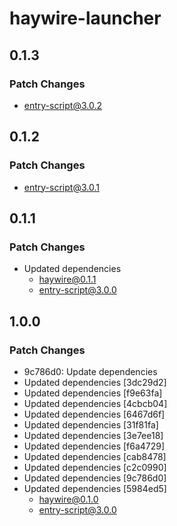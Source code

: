 # haywire-launcher

## 0.1.3

### Patch Changes

- entry-script@3.0.2

## 0.1.2

### Patch Changes

- entry-script@3.0.1

## 0.1.1

### Patch Changes

- Updated dependencies
  - haywire@0.1.1
  - entry-script@3.0.0

## 1.0.0

### Patch Changes

- 9c786d0: Update dependencies
- Updated dependencies [3dc29d2]
- Updated dependencies [f9e63fa]
- Updated dependencies [4cbcb04]
- Updated dependencies [6467d6f]
- Updated dependencies [31f81fa]
- Updated dependencies [3e7ee18]
- Updated dependencies [f6a4729]
- Updated dependencies [cab8478]
- Updated dependencies [c2c0990]
- Updated dependencies [9c786d0]
- Updated dependencies [5984ed5]
  - haywire@0.1.0
  - entry-script@3.0.0
